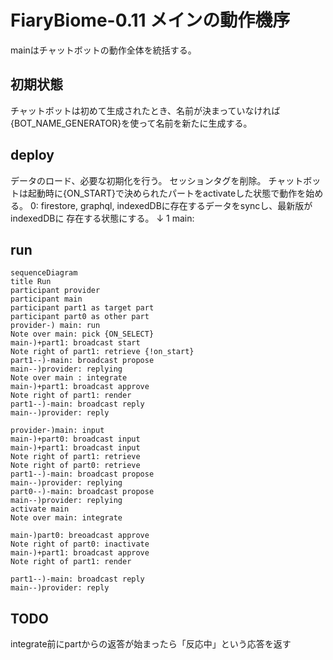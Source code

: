 FiaryBiome-0.11 メインの動作機序
==========================================

mainはチャットボットの動作全体を統括する。

## 初期状態
チャットボットは初めて生成されたとき、名前が決まっていなければ{BOT_NAME_GENERATOR}を使って名前を新たに生成する。

## deploy
データのロード、必要な初期化を行う。
セッションタグを削除。
チャットボットは起動時に{ON_START}で決められたパートをactivateした状態で動作を始める。
0: firestore, graphql, indexedDBに存在するデータをsyncし、最新版がindexedDBに
    存在する状態にする。
↓
1 main: 

## run

```mermaid
sequenceDiagram
title Run
participant provider
participant main
participant part1 as target part
participant part0 as other part
provider-) main: run
Note over main: pick {ON_SELECT}
main-)+part1: broadcast start
Note right of part1: retrieve {!on_start}
part1--)-main: broadcast propose
main--)provider: replying
Note over main : integrate
main-)+part1: broadcast approve
Note right of part1: render
part1--)-main: broadcast reply
main--)provider: reply

provider-)main: input
main-)+part0: broadcast input
main-)+part1: broadcast input
Note right of part1: retrieve
Note right of part0: retrieve
part1--)-main: broadcast propose
main--)provider: replying
part0--)-main: broadcast propose
main--)provider: replying
activate main
Note over main: integrate

main-)part0: breoadcast approve
Note right of part0: inactivate
main-)+part1: broadcast approve
Note right of part1: render

part1--)-main: broadcast reply
main--)provider: reply

```

## TODO
integrate前にpartからの返答が始まったら「反応中」という応答を返す

